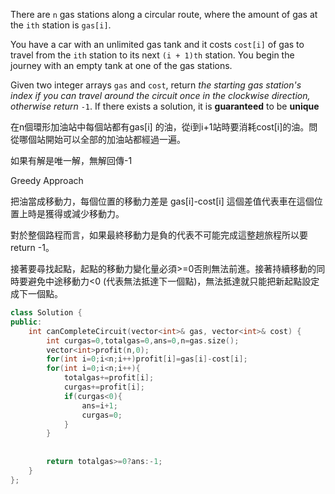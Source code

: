 There are `n` gas stations along a circular route, where the amount of gas at the `ith` station is `gas[i]`.

You have a car with an unlimited gas tank and it costs `cost[i]` of gas to travel from the `ith` station to its next `(i + 1)th` station. You begin the journey with an empty tank at one of the gas stations.

Given two integer arrays `gas` and `cost`, return _the starting gas station's index if you can travel around the circuit once in the clockwise direction, otherwise return_ `-1`. If there exists a solution, it is **guaranteed** to be **unique**


在n個環形加油站中每個站都有gas\[i] 的油，從i到i+1站時要消耗cost\[i]的油。問從哪個站開始可以全部的加油站都經過一遍。

如果有解是唯一解，無解回傳-1

Greedy Approach

把油當成移動力，每個位置的移動力差是 gas\[i]-cost\[i] 這個差值代表車在這個位置上時是獲得或減少移動力。

對於整個路程而言，如果最終移動力是負的代表不可能完成這整趟旅程所以要return -1。

接著要尋找起點，起點的移動力變化量必須>=0否則無法前進。接著持續移動的同時要避免中途移動力<0 (代表無法抵達下一個點)，無法抵達就只能把新起點設定成下一個點。

```cpp
class Solution {
public:
    int canCompleteCircuit(vector<int>& gas, vector<int>& cost) {
        int curgas=0,totalgas=0,ans=0,n=gas.size();
        vector<int>profit(n,0);
        for(int i=0;i<n;i++)profit[i]=gas[i]-cost[i];
        for(int i=0;i<n;i++){
            totalgas+=profit[i];
            curgas+=profit[i];
            if(curgas<0){
                ans=i+1;
                curgas=0;
            }
        }
        
        
        return totalgas>=0?ans:-1;
    }
};
```